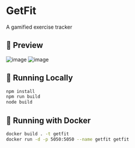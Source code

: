 # GetFit
A gamified exercise tracker

## 📸 Preview
![image](https://github.com/user-attachments/assets/493ab7f2-f6e0-444c-a465-6b60e41d49d6)
![image](https://github.com/user-attachments/assets/dc16bd57-3ab7-4711-b71c-476652bfdbc4)

## 📍 Running Locally
```bash
npm install
npm run build
node build
```

## 🐳 Running with Docker
```bash
docker build . -t getfit
docker run -d -p 5050:5050 --name getfit getfit
```

